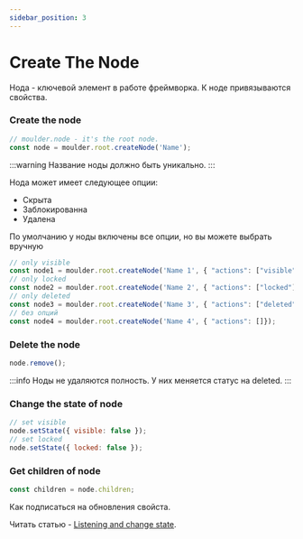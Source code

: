 ```yaml
---
sidebar_position: 3
---
```


# Create The Node

Нода - ключевой элемент в работе фреймворка.
К ноде привязываются свойства.

### Create the node
```javascript
// moulder.node - it's the root node.
const node = moulder.root.createNode('Name');
```
:::warning
Название ноды должно быть уникально.
:::

Нода может имеет следующее опции:
- Скрыта
- Заблокированна
- Удалена

По умолчанию у ноды включены все опции, но вы можете выбрать вручную
```javascript
// only visible
const node1 = moulder.root.createNode('Name 1', { "actions": ["visible"]});
// only locked
const node2 = moulder.root.createNode('Name 2', { "actions": ["locked"]});
// only deleted
const node3 = moulder.root.createNode('Name 3', { "actions": ["deleted"]});
// без опций
const node4 = moulder.root.createNode('Name 4', { "actions": []});
```

### Delete the node
```javascript
node.remove();
```
:::info
Ноды не удаляются полность. У них меняется статус на deleted.
:::

### Change the state of node
```javascript
// set visible
node.setState({ visible: false });
// set locked
node.setState({ locked: false });
```

### Get children of node
```javascript
const children = node.children;
```

Как подписаться на обновления свойста.

Читать статью - [Listening and change state](/).
